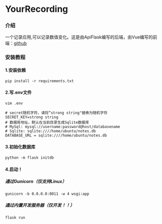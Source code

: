 # YourRecording
### 介绍
一个记录应用,可以记录数值变化。这是由ApiFlask编写的后端，由Vue编写的前端：[github](https://github.com/justin-jiajia/your-recording-front-end)

### 安装教程
#### 1.安装依赖
```shell
pip install -r requirements.txt
```
#### 2.写.env文件
```shell
vim .env

# secret随机字符，请将“strong string"替换为随机字符
SECRET_KEY=strong string 
# 数据库地址，默认在当前目录生成Sqlite数据库
# MySql: mysql://username:password@host/databasename
# Sqlite: sqlite:////home/ubuntu/notes.db
DATABASE_URL = sqlite:////home/ubuntu/notes.db
```
#### 3.初始化数据库
```shell
python -m flask initdb
```
#### 4.启动！
##### 通过Gunicorn（仅支持Linux）
```shell
gunicorn -b 0.0.0.0:8011 -w 4 wsgi:app
```
##### 通过内置开发服务器（仅开发！！）
```shell
flask run
```
